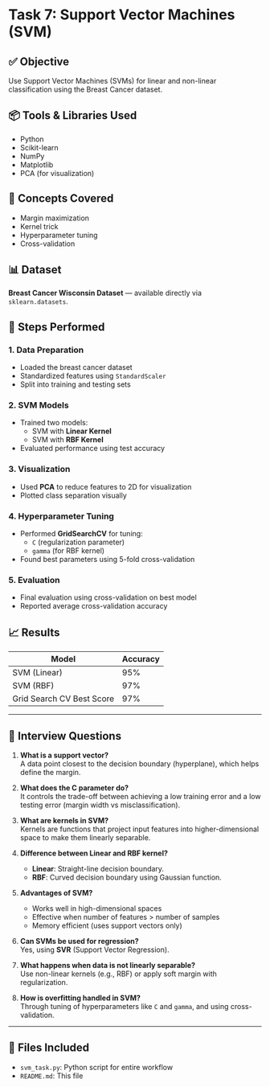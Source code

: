 # Task 7: Support Vector Machines (SVM)

## ✅ Objective
Use Support Vector Machines (SVMs) for linear and non-linear classification using the Breast Cancer dataset.

## 📦 Tools & Libraries Used
- Python
- Scikit-learn
- NumPy
- Matplotlib
- PCA (for visualization)

## 🧠 Concepts Covered
- Margin maximization
- Kernel trick
- Hyperparameter tuning
- Cross-validation

## 📊 Dataset
**Breast Cancer Wisconsin Dataset** — available directly via `sklearn.datasets`.

## 🧪 Steps Performed

### 1. Data Preparation
- Loaded the breast cancer dataset
- Standardized features using `StandardScaler`
- Split into training and testing sets

### 2. SVM Models
- Trained two models:
  - SVM with **Linear Kernel**
  - SVM with **RBF Kernel**
- Evaluated performance using test accuracy

### 3. Visualization
- Used **PCA** to reduce features to 2D for visualization
- Plotted class separation visually

### 4. Hyperparameter Tuning
- Performed **GridSearchCV** for tuning:
  - `C` (regularization parameter)
  - `gamma` (for RBF kernel)
- Found best parameters using 5-fold cross-validation

### 5. Evaluation
- Final evaluation using cross-validation on best model
- Reported average cross-validation accuracy

## 📈 Results

| Model         | Accuracy |
|---------------|----------|
| SVM (Linear)  | 95% |
| SVM (RBF)     | 97% |
| Grid Search CV Best Score | 97% |

---

## 💬 Interview Questions

1. **What is a support vector?**  
   A data point closest to the decision boundary (hyperplane), which helps define the margin.

2. **What does the C parameter do?**  
   It controls the trade-off between achieving a low training error and a low testing error (margin width vs misclassification).

3. **What are kernels in SVM?**  
   Kernels are functions that project input features into higher-dimensional space to make them linearly separable.

4. **Difference between Linear and RBF kernel?**  
   - **Linear**: Straight-line decision boundary.
   - **RBF**: Curved decision boundary using Gaussian function.

5. **Advantages of SVM?**  
   - Works well in high-dimensional spaces  
   - Effective when number of features > number of samples  
   - Memory efficient (uses support vectors only)

6. **Can SVMs be used for regression?**  
   Yes, using **SVR** (Support Vector Regression).

7. **What happens when data is not linearly separable?**  
   Use non-linear kernels (e.g., RBF) or apply soft margin with regularization.

8. **How is overfitting handled in SVM?**  
   Through tuning of hyperparameters like `C` and `gamma`, and using cross-validation.

---

## 📁 Files Included
- `svm_task.py`: Python script for entire workflow
- `README.md`: This file

